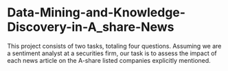 # Data-Mining-and-Knowledge-Discovery-in-A_share-News
This project consists of two tasks, totaling four questions.  Assuming we are a sentiment analyst at a securities firm, our task is to assess the impact of each news article  on the A-share listed companies explicitly mentioned. 
